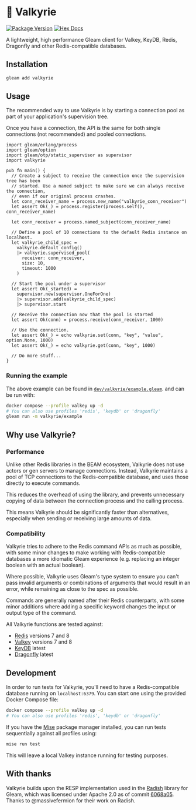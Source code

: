 # 🌌 Valkyrie

[![Package Version](https://img.shields.io/hexpm/v/valkyrie)](https://hex.pm/packages/valkyrie)
[![Hex Docs](https://img.shields.io/badge/hex-docs-ffaff3)](https://hexdocs.pm/valkyrie/)

A lightweight, high performance Gleam client for Valkey, KeyDB, Redis, Dragonfly and
other Redis-compatible databases.

## Installation

```sh
gleam add valkyrie
```

## Usage

The recommended way to use Valkyrie is by starting a connection pool as part of your
application's supervision tree.

Once you have a connection, the API is the same for both single connections (not
recommended) and pooled connections.

```gleam
import gleam/erlang/process
import gleam/option
import gleam/otp/static_supervisor as supervisor
import valkyrie

pub fn main() {
  // Create a subject to receive the connection once the supervision tree has been
  // started. Use a named subject to make sure we can always receive the connection,
  // even if our original process crashes.
  let conn_receiver_name = process.new_name("valkyrie_conn_receiver")
  let assert Ok(_) = process.register(process.self(), conn_receiver_name)

  let conn_receiver = process.named_subject(conn_receiver_name)

  // Define a pool of 10 connections to the default Redis instance on localhost.
  let valkyrie_child_spec =
    valkyrie.default_config()
    |> valkyrie.supervised_pool(
      receiver: conn_receiver,
      size: 10,
      timeout: 1000
    )

  // Start the pool under a supervisor
  let assert Ok(_started) =
    supervisor.new(supervisor.OneForOne)
    |> supervisor.add(valkyrie_child_spec)
    |> supervisor.start

  // Receive the connection now that the pool is started
  let assert Ok(conn) = process.receive(conn_receiver, 1000)

  // Use the connection.
  let assert Ok(_) = echo valkyrie.set(conn, "key", "value", option.None, 1000)
  let assert Ok(_) = echo valkyrie.get(conn, "key", 1000)

  // Do more stuff...
}
```

### Running the example

The above example can be found in
[`dev/valkyrie/example.gleam`](dev/valkyrie/example.gleam). and can be run with:

```bash
docker compose --profile valkey up -d
# You can also use profiles 'redis', 'keydb' or 'dragonfly'
gleam run -m valkyrie/example
```

## Why use Valkyrie?

### Performance

Unlike other Redis libraries in the BEAM ecosystem, Valkyrie does not use actors or
gen servers to manage connections. Instead, Valkyrie maintains a pool of TCP connections
to the Redis-compatible database, and uses those directly to execute commands.

This reduces the overhead of using the library, and prevents unnecessary copying of data
between the connection process and the calling process.

This means Valkyrie should be significantly faster than alternatives, especially when
sending or receiving large amounts of data.

### Compatibility

Valkyrie tries to adhere to the Redis command APIs as much as possible, with some minor
changes to make working with Redis-compatible databases a more idiomatic Gleam
experience (e.g. replacing an integer boolean with an actual boolean).

Where possible, Valkyrie uses Gleam's type system to ensure you can't pass invalid
arguments or combinations of arguments that would result in an error, while
remaining as close to the spec as possible.

Commands are generally named after their Redis counterparts, with some minor
additions where adding a specific keyword changes the input or output type of
the command.

All Valkyrie functions are tested against:

- [Redis](https://redis.io/) versions 7 and 8
- [Valkey](https://valkey.io/) versions 7 and 8
- [KeyDB](https://www.keydb.dev/) latest
- [Dragonfly](https://dragonflydb.io/) latest

## Development

In order to run tests for Valkyrie, you'll need to have a Redis-compatible database
running on `localhost:6379`. You can start one using the provided Docker Compose
file:

```bash
docker compose --profile valkey up -d
# You can also use profiles 'redis', 'keydb' or 'dragonfly'
```

If you have the [Mise](https://mise.jdx.dev/) package manager installed, you can run
tests sequentially against all profiles using:

```bash
mise run test
```

This will leave a local Valkey instance running for testing purposes.

## With thanks

Valkyrie builds upon the RESP implementation used in the
[Radish](https://github.com/massivefermion/radish) library for Gleam, which was
licensed under Apache 2.0 as of commit
[6068a05](https://github.com/massivefermion/radish/tree/6068a0525759c2930e6d88ddd04d0d87aada628e).
Thanks to @massivefermion for their work on Radish.

